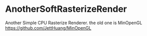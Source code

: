 # AnotherSoftRasterizeRender
Another Simple CPU Rasterize Renderer.  the old one is MinOpenGL https://github.com/JettHuang/MinOpenGL
